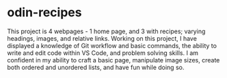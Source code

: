 # odin-recipes
This project is 4 webpages - 1 home page, and 3 with recipes; varying headings, images, and relative links. Working on this project, I have displayed a knowledge of Git workflow and basic commands, the ability to write and edit code within VS Code, and problem solving skills. I am confident in my ability to craft a basic page, manipulate image sizes, create both ordered and unordered lists, and have fun while doing so.
